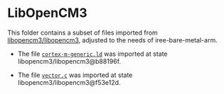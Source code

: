 # LibOpenCM3

This folder contains a subset of files imported from  [libopencm3/libopencm3](https://github.com/libopencm3/libopencm3), adjusted to the needs of iree-bare-metal-arm.

- The file [`cortex-m-generic.ld`](https://github.com/libopencm3/libopencm3/blob/b88196f8074751cbcef3e3cf7e272bd518aab475/lib/cortex-m-generic.ld) was imported at state libopencm3/libopencm3@b88196f.

- The file [`vector.c`](https://github.com/libopencm3/libopencm3/blob/f53e12d2da3f9730dd842bdf7d1e680cb5877a15/lib/cm3/vector.c) was imported at state libopencm3/libopencm3@f53e12d.
